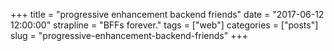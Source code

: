 +++
title = "progressive enhancement backend friends"
date = "2017-06-12 12:00:00"
strapline = "BFFs forever."
tags = ["web"]
categories = ["posts"]
slug = "progressive-enhancement-backend-friends"
+++

